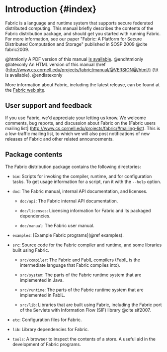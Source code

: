 Introduction {#index}
============
Fabric is a language and runtime system that supports secure federated
distributed computing. This manual briefly describes the contents of the
Fabric distribution package, and should get you started with running
Fabric.
For more information, see our paper "Fabric: A Platform for Secure
Distributed Computation and Storage" published in SOSP 2009
@cite fabric2009.

@htmlonly
A PDF version of this manual <a href="../manual.pdf">is available</a>.
@endhtmlonly
@latexonly
An HTML version of this manual
\href
  {http://www.cs.cornell.edu/projects/fabric/manual/@VERSION@/html/}
  {\tt is available}.
@endlatexonly

More information about Fabric, including the latest release, can be found at
the [Fabric web site](http://www.cs.cornell.edu/projects/fabric/).


User support and feedback
-------------------------
If you use Fabric, we'd appreciate your letting us know. We welcome comments,
bug reports, and discussion about Fabric on the [Fabric users mailing list]
(http://www.cs.cornell.edu/projects/fabric/#mailing-list). This is a
low-traffic mailing list, to which we will also post notifications of new
releases of Fabric and other related announcements.


Package contents
----------------
The Fabric distribution package contains the following directories:

  - `bin`:
      Scripts for invoking the compiler, runtime, and for configuration
      tasks. To get usage information for a script, run it with the
      `--help` option.

  - `doc`:
      The Fabric manual, internal API documentation, and licenses.

      - `doc/api`:
	  The Fabric internal API documentation.

      - `doc/licenses`:
	  Licensing information for Fabric and its packaged
	  dependencies.

      - `doc/manual`:
	  The Fabric user manual.

  - `examples`:
      [Example Fabric programs](@ref examples).

  - `src`:
      Source code for the Fabric compiler and runtime, and some
      libraries built using Fabric.

      - `src/compiler`:
	  The Fabric and FabIL compilers (FabIL is the intermediate
	  language that Fabric compiles into).

      - `src/system`:
	  The parts of the Fabric runtime system that are implemented in
	  Java.

      - `src/runtime`:
	  The parts of the Fabric runtime system that are implemented in
	  FabIL.

      - `src/lib`:
	  Libraries that are built using Fabric, including the Fabric
	  port of the Servlets with Information Flow (SIF) library
	  @cite sif2007.

  - `etc`:
      Configuration files for Fabric.

  - `lib`:
      Library dependencies for Fabric.

  - `tools`:
      A browser to inspect the contents of a store. A useful aid in the
      development of Fabric programs.
